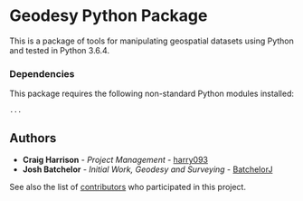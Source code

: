 # Geodesy Python Package

This is a package of tools for manipulating geospatial datasets using Python and tested in Python 3.6.4.

### Dependencies

This package requires the following non-standard Python modules installed:

```
...
```

## Authors

* **Craig Harrison** - *Project Management* - [harry093](https://github.com/harry093)
* **Josh Batchelor** - *Initial Work, Geodesy and Surveying* - [BatchelorJ](https://github.com/BatchelorJ)

See also the list of [contributors](https://github.com/harry093/geodesy-package/graphs/contributors) who participated in this project.


